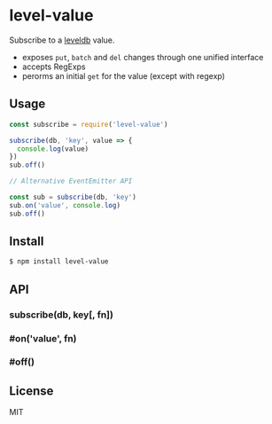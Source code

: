 
# level-value

Subscribe to a [leveldb](http://leveldb.org/) value.

- exposes `put`, `batch` and `del` changes through one unified interface
- accepts RegExps
- perorms an initial `get` for the value (except with regexp)

## Usage

```js
const subscribe = require('level-value')

subscribe(db, 'key', value => {
  console.log(value)  
})
sub.off()

// Alternative EventEmitter API

const sub = subscribe(db, 'key')
sub.on('value', console.log)
sub.off()
```

## Install

```bash
$ npm install level-value
```

## API

### subscribe(db, key[, fn])
### #on('value', fn)
### #off()

## License

MIT
